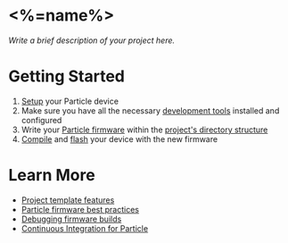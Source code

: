 # <%=name%>

_Write a brief description of your project here._

# Getting Started

1. [Setup](link) your Particle device
2. Make sure you have all the necessary [development tools](link)  installed and configured
3. Write your [Particle firmware](https://docs.particle.io/firmware/best-practices/firmware-introduction/) within the [project's directory structure](link)
4. [Compile](link) and [flash](link) your device with the new firmware

# Learn More

- [Project template features](link)
- [Particle firmware best practices](https://docs.particle.io/firmware/best-practices/firmware-introduction/)
- [Debugging firmware builds](https://docs.particle.io/troubleshooting/guides/build-tools-troubleshooting/debugging-firmware-builds/)
- [Continuous Integration for Particle](https://docs.particle.io/firmware/best-practices/github-actions/)
